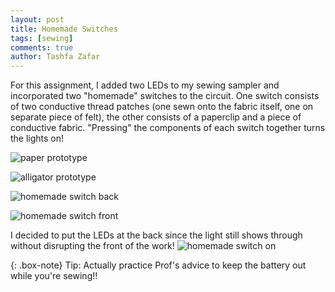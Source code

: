 ```yaml
---
layout: post
title: Homemade Switches
tags: [sewing]
comments: true
author: Tashfa Zafar
---
```


For this assignment, I added two LEDs to my sewing sampler and incorporated two "homemade" switches to the circuit. One switch consists of two conductive thread patches (one sewn onto the fabric itself, one on separate piece of felt), the other consists of a paperclip and a piece of conductive fabric. "Pressing" the components of each switch together turns the lights on!

![paper prototype](https://tashfaaa.github.io/assets/img/hsprototype.jpg)

![alligator prototype](https://tashfaaa.github.io/assets/img/alprototype.jpg)

![homemade switch back](https://tashfaaa.github.io/assets/img/hs.jpg)

![homemade switch front](https://tashfaaa.github.io/assets/img/hsfront.jpg)

I decided to put the LEDs at the back since the light still shows through without disrupting the front of the work!
![homemade switch on](https://tashfaaa.github.io/assets/img/hslit.jpg)

{: .box-note} Tip: Actually practice Prof's advice to keep the battery out while you're sewing!!
